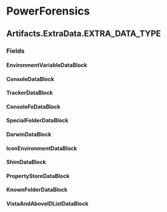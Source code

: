﻿# PowerForensics


## Artifacts.ExtraData.EXTRA_DATA_TYPE

### Fields

#### EnvironmentVariableDataBlock

#### ConsoleDataBlock

#### TrackerDataBlock

#### ConsoleFeDataBlock

#### SpecialFolderDataBlock

#### DarwinDataBlock

#### IconEnvironmentDataBlock

#### ShimDataBlock

#### PropertyStoreDataBlock

#### KnownFolderDataBlock

#### VistaAndAboveIDListDataBlock
